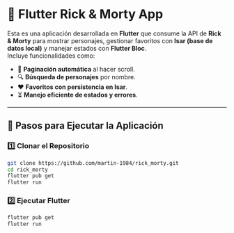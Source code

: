 # 📱 Flutter Rick & Morty App

Esta es una aplicación desarrollada en **Flutter** que consume la API de **Rick & Morty** para mostrar personajes, gestionar favoritos con **Isar (base de datos local)** y manejar estados con **Flutter Bloc**.  
Incluye funcionalidades como:

- 📜 **Paginación automática** al hacer scroll.
- 🔍 **Búsqueda de personajes** por nombre.
- ❤️ **Favoritos con persistencia en Isar**.
- ⏳ **Manejo eficiente de estados y errores**.

---

## 🚀 **Pasos para Ejecutar la Aplicación**

### 1️⃣ **Clonar el Repositorio**

```sh
git clone https://github.com/martin-1984/rick_morty.git
cd rick_morty
flutter pub get
flutter run
```

### 2️⃣ **Ejecutar Flutter**

```sh
flutter pub get
flutter run
```
